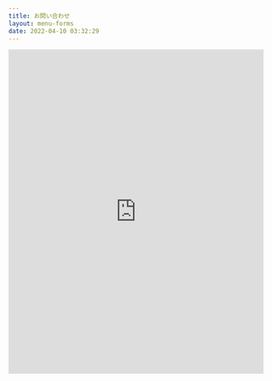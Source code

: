 ```yaml
---
title: お問い合わせ
layout: menu-forms
date: 2022-04-10 03:32:29
---
```

<div class="changeheight">


<iframe src="https://docs.google.com/forms/d/e/1FAIpQLSdjYMBj98MNscFQWUzw-OJjnkOr-_DT1rUfhl2WIyoIGX93gw/viewform?embedded=true" class="google-form-desu" width="100%" height="640px" frameborder="0" marginheight="100" marginwidth="0">読み込んでいます…</iframe>

</div>
